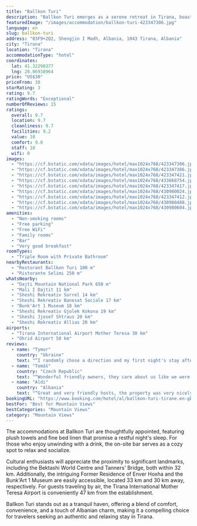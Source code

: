 ```yaml
---
title: "Ballkon Turi"
description: "Ballkon Turi emerges as a serene retreat in Tirana, boasting a picturesque garden and breathtaking mountain views."
featuredImage: "/images/accommodation/ballkon-turi-423347306.jpg"
language: en
slug: ballkon-turi
address: "83F9+2Q2, Shengjin I Madh, Albania, 1043 Tirana, Albania"
city: "Tirana"
location: "Tirana"
accommodationType: "hotel"
coordinates:
  lat: 41.32298377
  lng: 20.06938964
price: "US$30"
priceFrom: 30
starRating: 3
rating: 9.7
ratingWords: "Exceptional"
numberOfReviews: 15
ratings:
  overall: 9.7
  location: 9.7
  cleanliness: 9.7
  facilities: 9.2
  value: 10
  comfort: 9.8
  staff: 10
  wifi: 0
images:
  - "https://cf.bstatic.com/xdata/images/hotel/max1024x768/423347306.jpg?k=c1f6b7c347814cd716cd2b029276df0b3a7f77bf82f6fb5b34e641b7c8d56449&o=&hp=1"
  - "https://cf.bstatic.com/xdata/images/hotel/max1024x768/423347386.jpg?k=b138eb979055f3fabfebb862db961571fbc3d19aace4e23a1c0903a89baac225&o=&hp=1"
  - "https://cf.bstatic.com/xdata/images/hotel/max1024x768/423347421.jpg?k=931635546d1f32438bb6606aaa9150c3ae7fce89720da96f8b56e47da13bdde6&o=&hp=1"
  - "https://cf.bstatic.com/xdata/images/hotel/max1024x768/433668754.jpg?k=96045feb8f5902fa55e944413939d3be97cc2a7885df95744c60b6554ebb710b&o=&hp=1"
  - "https://cf.bstatic.com/xdata/images/hotel/max1024x768/423347417.jpg?k=75051403f30829bcba4c8d9abd1cd8983ee0914214d6e09e7ab8db2735aa98a5&o=&hp=1"
  - "https://cf.bstatic.com/xdata/images/hotel/max1024x768/430980024.jpg?k=a0fdc155efe7da55660cdf3b7e297a5888be4ccdf5e273cce7c632f7103953e3&o=&hp=1"
  - "https://cf.bstatic.com/xdata/images/hotel/max1024x768/423347412.jpg?k=dbb05c3d1cd855a924fd6624f99a46ea9508b38d4e5628cd9066c069a0fa6b8e&o=&hp=1"
  - "https://cf.bstatic.com/xdata/images/hotel/max1024x768/430980488.jpg?k=56832792ad7b24720a24f775cd7a99d1498230608f995e251b725d8aa715c510&o=&hp=1"
  - "https://cf.bstatic.com/xdata/images/hotel/max1024x768/430980604.jpg?k=f4edcdb5cd74d298954ffa4570ac0a641af9fbd10d6fa608a0db06d7958be59a&o=&hp=1"
amenities:
  - "Non-smoking rooms"
  - "Free parking"
  - "Free WiFi"
  - "Family rooms"
  - "Bar"
  - "Very good breakfast"
roomTypes:
  - "Triple Room with Private Bathroom"
nearbyRestaurants:
  - "Restorant Ballkon Turi 100 m"
  - "Ristorante Selimi 250 m"
whatsNearby:
  - "Dajti Mountain National Park 650 m"
  - "Mali I Dajtit 11 km"
  - "Sheshi Rekreativ Surrel 14 km"
  - "Sheshi Rekreativ Banesat Sociale 17 km"
  - "Bunk'Art 1 Museum 18 km"
  - "Sheshi Rekreativ Gjolek Kokona 19 km"
  - "Sheshi Jjosef Shtraus 20 km"
  - "Sheshi Rekreativ Allias 20 km"
airports:
  - "Tirana International Airport Mother Teresa 30 km"
  - "Ohrid Airport 58 km"
reviews:
  - name: "Tymur"
    country: "Ukraine"
    text: "“I randomly chose a direction and my first night's stay after renting a car in Tirana. It was divine intervention!!! This is an authentic stone house located in the mountains, complete with a stone bathroom and sink. The grace of waking up to the...”"
  - name: "Tomáš"
    country: "Czech Republic"
    text: "“Wonderful friendly owners, they care about us like we were part of family, had great dinner here and in general we felt really good”"
  - name: "Aldi"
    country: "Albania"
    text: "“Great and very friendly hosts, the property was very nicely decorated. Definitely will come back and recommend this”"
bookingURL: "https://www.booking.com/hotel/al/ballkon-turi-tirane.en-gb.html?aid=8035640"
bestFor: "Best for Mountain Views"
bestCategories: "Mountain Views"
category: "Mountain Views"
---
```


The accommodations at Ballkon Turi are thoughtfully appointed, featuring plush towels and fine bed linen that promise a restful night's sleep. For those who enjoy unwinding with a drink, the on-site bar serves as a cozy spot to relax and socialize.

Cultural enthusiasts will appreciate the proximity to significant landmarks, including the Bektashi World Centre and Tanners' Bridge, both within 32 km. Additionally, the intriguing Former Residence of Enver Hoxha and the Bunk'Art 1 Museum are easily accessible, located 33 km and 30 km away, respectively. For guests traveling by air, the Tirana International Mother Teresa Airport is conveniently 47 km from the establishment.

Ballkon Turi stands out as a tranquil haven, offering a blend of comfort, convenience, and a touch of Albanian charm, making it a compelling choice for travelers seeking an authentic and relaxing stay in Tirana.